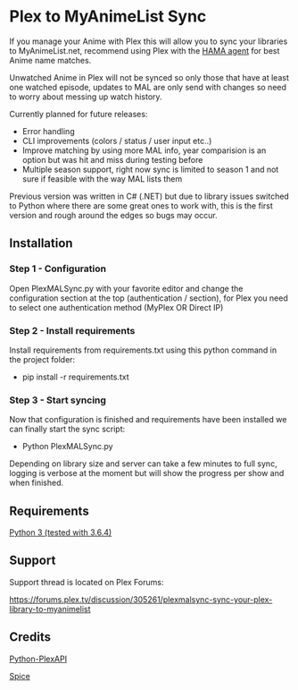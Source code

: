 # Plex to MyAnimeList Sync

If you manage your Anime with Plex this will allow you to sync your libraries to MyAnimeList.net, recommend using Plex with the [HAMA agent](https://github.com/ZeroQI/Hama.bundle) for best Anime name matches.

Unwatched Anime in Plex will not be synced so only those that have at least one watched episode, updates to MAL are only send with changes so need to worry about messing up watch history.

Currently planned for future releases:

- Error handling
- CLI improvements (colors / status / user input etc..)
- Improve matching by using more MAL info, year comparision is an option but was hit and miss during testing before
- Multiple season support, right now sync is limited to season 1 and not sure if feasible with the way MAL lists them 

Previous version was written in C# (.NET) but due to library issues switched to Python where there are some great ones to work with, this is the first version and rough around the edges so bugs may occur.

## Installation

### Step 1 - Configuration

Open PlexMALSync.py with your favorite editor and change the configuration section at the top (authentication / section), for Plex you need to select one authentication method (MyPlex OR Direct IP)

### Step 2 - Install requirements

Install  requirements from requirements.txt using this python command in the project folder:

- pip install -r requirements.txt

### Step 3 - Start syncing

Now that configuration is finished and requirements have been installed we can finally start the sync script:

- Python PlexMALSync.py

Depending on library size and server can take a few minutes to full sync, logging is verbose at the moment but will show the progress per show and when finished.

## Requirements

[Python 3 (tested with 3.6.4)](https://www.python.org/)

## Support

Support thread is located on Plex Forums:

https://forums.plex.tv/discussion/305261/plexmalsync-sync-your-plex-library-to-myanimelist

## Credits

[Python-PlexAPI](https://github.com/pkkid/python-plexapi)

[Spice](https://github.com/Utagai/spice)
